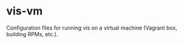 vis-vm
======

Configuration files for running vis on a virtual machine (Vagrant box, building RPMs, etc.).
